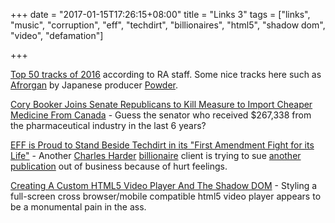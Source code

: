+++
date = "2017-01-15T17:26:15+08:00"
title = "Links 3"
tags = ["links", "music", "corruption", "eff", "techdirt", "billionaires", "html5", "shadow dom", "video", "defamation"]

+++

[Top 50 tracks of 2016](https://www.residentadvisor.net/features/2862) according to RA staff. Some nice tracks here such as [Afrorgan](https://www.residentadvisor.net/reviews/19367) by Japanese producer [Powder](https://www.residentadvisor.net/features/2716).

[Cory Booker Joins Senate Republicans to Kill Measure to Import Cheaper Medicine From Canada](https://theintercept.com/2017/01/12/cory-booker-joins-senate-republicans-to-kill-measure-to-import-cheaper-medicine-from-canada/) - Guess the senator who received $267,338 from the pharmaceutical industry in the last 6 years?

[EFF is Proud to Stand Beside Techdirt in its "First Amendment Fight for its Life"](https://www.eff.org/deeplinks/2017/01/eff-proud-stand-beside-techdirt-its-first-amendment-fight-its-life) - Another [Charles Harder](http://europe.newsweek.com/charles-harder-gawker-melania-trump-roger-ailes-people-magazine-509926?rm=eu) [billionaire](https://en.wikipedia.org/wiki/Shiva_Ayyadurai) client is trying to sue [another publication](https://www.techdirt.com/) out of business because of hurt feelings.

[Creating A Custom HTML5 Video Player And The Shadow DOM](https://blog.hellojs.org/creating-a-custom-html5-video-player-and-the-shadow-dom-a98f29261be4#.tqdh0oc25) - Styling a full-screen cross browser/mobile compatible html5 video player appears to be a monumental pain in the ass.
